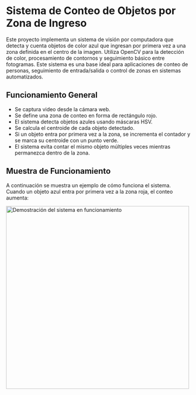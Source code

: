 <!DOCTYPE html>
<html lang="es">
<head>
  <h1>Sistema de Conteo de Objetos por Zona de Ingreso</h1>

  <p>
    Este proyecto implementa un sistema de visión por computadora que detecta y cuenta objetos de color azul que ingresan por primera vez a una zona definida en el centro de la imagen. Utiliza OpenCV para la detección de color, procesamiento de contornos y seguimiento básico entre fotogramas. Este sistema es una base ideal para aplicaciones de conteo de personas, seguimiento de entrada/salida o control de zonas en sistemas automatizados.
  </p>

  <h2>Funcionamiento General</h2>
  <ul>
    <li>Se captura video desde la cámara web.</li>
    <li>Se define una zona de conteo en forma de rectángulo rojo.</li>
    <li>El sistema detecta objetos azules usando máscaras HSV.</li>
    <li>Se calcula el centroide de cada objeto detectado.</li>
    <li>Si un objeto entra por primera vez a la zona, se incrementa el contador y se marca su centroide con un punto verde.</li>
    <li>El sistema evita contar el mismo objeto múltiples veces mientras permanezca dentro de la zona.</li>
  </ul>

  <h2>Muestra de Funcionamiento</h2>
  <p>A continuación se muestra un ejemplo de cómo funciona el sistema. Cuando un objeto azul entra por primera vez a la zona roja, el conteo aumenta:</p>

  <div class="image">
    <!-- Reemplaza este src con tu imagen o GIF -->
    <img src="demo.gif" alt="Demostración del sistema en funcionamiento" width="500">
  </div>
</body>
</html>

